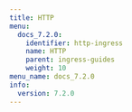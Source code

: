 ```yaml
---
title: HTTP
menu:
  docs_7.2.0:
    identifier: http-ingress
    name: HTTP
    parent: ingress-guides
    weight: 10
menu_name: docs_7.2.0
info:
  version: 7.2.0
---
```


